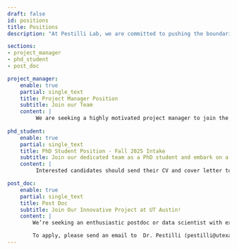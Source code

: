 ```yaml
---
draft: false
id: positions
title: Positions
description: "At Pestilli Lab, we are committed to pushing the boundaries of Neuroscience. Our team is a dynamic blend of seasoned experts and enthusiastic young talents, all united by our passion for discovery. We believe in fostering an inclusive, collaborative environment where every idea is valued"

sections:
- project_manager
- phd_student
- post_doc

project_manager:
    enable: true
    partial: single_text
    title: Project Manager Position
    subtitle: Join our Team 
    content: |
         We are seeking a highly motivated project manager to join the Pestilli Lab on a 5 year NIH funded project. Interested candidates should apply: <a href='https://utaustin.wd1.myworkdayjobs.com/UTstaff/job/UT-MAIN-CAMPUS/Social-Sciences---Humanities-Research-Associate-IV--Pestili-Lab_R_00036841'>Here</a>.
         
phd_student:
    enable: true
    partial: single_text
    title: PhD Student Position - Fall 2025 Intake
    subtitle: Join our dedicated team as a PhD student and embark on a journey of exploration, innovation, and groundbreaking research.
    content: |
         Interested candidates should send their CV and cover letter to Dr. Pestilli (pestilli@utexas.edu) and Melanie Collier (mcollie@utexas.edu)

post_doc:
    enable: true
    partial: single_text
    title: Post Doc
    subtitle: Join Our Innovative Project at UT Austin!
    content: |
        We’re seeking an enthusiastic postdoc or data scientist with expertise in neuroimaging or computer science to join the Pestilli Lab on a Wellcome Trust-funded project. The role involves developing an International Data Governance Framework (IDGF) for brain & health data and leading related scientific publications <a href='https://bridge.incf.org/'>Learn more</a>.

        To apply, please send an email to  Dr. Pestilli (pestilli@utexas.edu) and Melanie Collier (mcollie@utexas.edu), using the subject line "International Data Governance Framework (IDGF)". Include a cover letter expressing your interest in the project, your CV, and a research statement.
---
```


